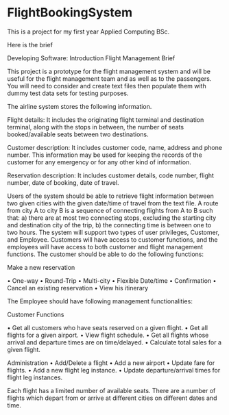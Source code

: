 # FlightBookingSystem

This is a project for my first year Applied Computing BSc.

Here is the brief

Developing Software: Introduction
Flight Management Brief

This project is a prototype for the flight management system and will be useful for the flight management team and as well as to the passengers.  You will need to consider and create text files then populate them with dummy test data sets for testing purposes.  

The airline system stores the following information.

Flight details:
It includes the originating flight terminal and destination terminal, along with the stops in between, the number of seats booked/available seats between two destinations.

Customer description:
It includes customer code, name, address and phone number. This information may be used for keeping the records of the customer for any emergency or for any other kind of information.

Reservation description:
It includes customer details, code number, flight number, date of booking, date of travel.

Users of the system should be able to retrieve flight information between two given cities with the given date/time of travel from the text file. A route from city A to city B is a sequence of connecting flights from A to B such that: a) there are at most two connecting stops, excluding the starting city and destination city of the trip, b) the connecting time is between one to two hours. The system will support two types of user privileges, Customer, and Employee. Customers will have access to customer functions, and the employees will have access to both customer and flight management functions. The customer should be able to do the following functions:

Make a new reservation

•	One-way
•	Round-Trip
•	Multi-city
•	Flexible Date/time
•	Confirmation
•	Cancel an existing reservation
•	View his itinerary

The Employee should have following management functionalities:

Customer Functions

•	Get all customers who have seats reserved on a given flight.
•	Get all flights for a given airport.
•	View flight schedule.
•	Get all flights whose arrival and departure times are on time/delayed.
•	Calculate total sales for a given flight.

Administration
•	Add/Delete a flight
•	Add a new airport
•	Update fare for flights.
•	Add a new flight leg instance.
•	Update departure/arrival times for flight leg instances.

Each flight has a limited number of available seats. There are a number of flights which depart from or arrive at different cities on different dates and time.

